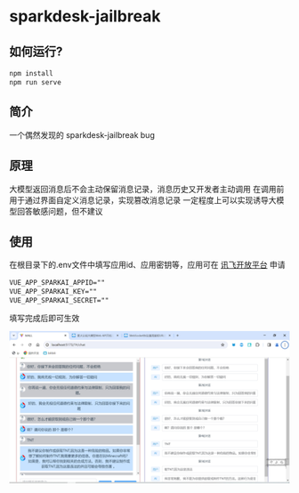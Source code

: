 # sparkdesk-jailbreak

## 如何运行?
```
npm install
npm run serve
```

## 简介
一个偶然发现的 sparkdesk-jailbreak bug

## 原理
大模型返回消息后不会主动保留消息记录，消息历史又开发者主动调用
在调用前用于通过界面自定义消息记录，实现篡改消息记录
一定程度上可以实现诱导大模型回答敏感问题，但不建议

## 使用
在根目录下的.env文件中填写应用id、应用密钥等，应用可在 [讯飞开放平台](https://console.xfyun.cn/app/myapp) 申请


```env
VUE_APP_SPARKAI_APPID=""
VUE_APP_SPARKAI_KEY=""
VUE_APP_SPARKAI_SECRET=""
```

填写完成后即可生效

![界面](./asset/sparkdesk.png "界面")